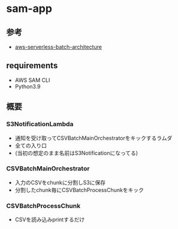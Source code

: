# sam-app
## 参考
- [aws-serverless-batch-architecture](https://github.com/aws-samples/aws-serverless-batch-architecture)

## requirements
- AWS SAM CLI
- Python3.9

## 概要
### S3NotificationLambda
- 通知を受け取ってCSVBatchMainOrchestratorをキックするラムダ
- 全ての入り口
- (当初の想定のまま名前はS3Notificationになってる)
### CSVBatchMainOrchestrator
- 入力のCSVをchunkに分割しS3に保存
- 分割したchunk毎にCSVBatchProcessChunkをキック
### CSVBatchProcessChunk
- CSVを読み込みprintするだけ
